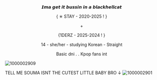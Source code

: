  <p align="center">𝙄𝙢𝙖 𝙜𝙚𝙩 𝙞𝙩 𝙗𝙪𝙨𝙨𝙞𝙣 𝙞𝙣 𝙖 𝙗𝙡𝙖𝙘𝙠𝙝𝙚𝙡𝙡𝙘𝙖𝙩</p>

 <p align="center">{ ✭ STAY - 2020-2025 ! } </p>
    <p align="center">+</p>
    
  <p align="center">{1DERZ - 2025-2024 ! }
  </p>

<p align="center">14 - she/her - studying Korean - Straight </p>

 <p align="center">Basic dni . . Kpop fans int</p>

 ![1000002909](https://github.com/user-attachments/assets/17d814ec-5303-4cc4-a33c-632b56cd6c5b)

TELL ME SOUMA ISNT THE CUTEST LITTLE BABY BRO
↓
![1000002901](https://github.com/user-attachments/assets/fa96f401-a0e6-480b-a21c-b24c75cb16b7)
